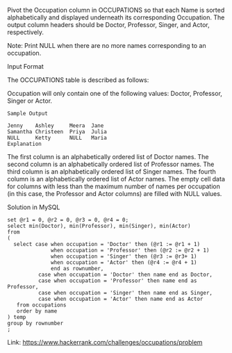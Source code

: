 Pivot the Occupation column in OCCUPATIONS so that each Name is sorted alphabetically and displayed underneath its corresponding Occupation. The output column headers should be Doctor, Professor, Singer, and Actor, respectively.

Note: Print NULL when there are no more names corresponding to an occupation.

Input Format

The OCCUPATIONS table is described as follows:



Occupation will only contain one of the following values: Doctor, Professor, Singer or Actor.

```
Sample Output

Jenny    Ashley     Meera  Jane
Samantha Christeen  Priya  Julia
NULL     Ketty      NULL   Maria
Explanation
```
The first column is an alphabetically ordered list of Doctor names.
The second column is an alphabetically ordered list of Professor names.
The third column is an alphabetically ordered list of Singer names.
The fourth column is an alphabetically ordered list of Actor names.
The empty cell data for columns with less than the maximum number of names per occupation (in this case, the Professor and Actor columns) are filled with NULL values.

Solution in MySQL
```
set @r1 = 0, @r2 = 0, @r3 = 0, @r4 = 0;
select min(Doctor), min(Professor), min(Singer), min(Actor)
from
(
  select case when occupation = 'Doctor' then (@r1 := @r1 + 1)
              when occupation = 'Professor' then (@r2 := @r2 + 1)
              when occupation = 'Singer' then (@r3 := @r3+ 1)
              when occupation = 'Actor' then (@r4 := @r4 + 1)
              end as rownumber,
          case when occupation = 'Doctor' then name end as Doctor,
          case when occupation = 'Professor' then name end as Professor,
          case when occupation = 'Singer' then name end as Singer,
          case when occupation = 'Actor' then name end as Actor
   from occupations
   order by name
) temp
group by rownumber
;
```
Link: https://www.hackerrank.com/challenges/occupations/problem
